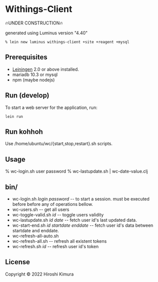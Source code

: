 # Withings-Client

🔥UNDER CONSTRUCTION🔥

generated using Luminus version "4.40"

    % lein new luminus withings-client +site +reagent +mysql

## Prerequisites

* [Leiningen][1] 2.0 or above installed.
* mariadb 10.3 or mysql
* npm (maybe nodejs)

[1]: https://github.com/technomancy/leiningen

## Run (develop)

To start a web server for the application, run:

    lein run

## Run kohhoh

Use /home/ubuntu/wc/{start,stop,restart}.sh scripts.

## Usage

  % wc-login.sh user password
  % wc-lastupdate.sh | wc-date-value.clj

## bin/

- wc-login.sh _login_ _password_ -- to start a session.
  must be executed before before any of operations bellow.
- wc-users.sh -- get all users
- wc-toggle-valid.sh _id_ -- toggle users validity
- wc-lastupdate.sh _id_ _date_ -- fetch user id's last updated data.
- wc-start-end.sh _id_ _startdate_ _enddate_ -- fetch user id's data between startdate and enddate.
- wc-refresh-all-auto.sh
- wc-refresh-all.sh -- refresh all existent tokens
- wc-refresh.sh _id_ -- refresh user id's token

## License

Copyright © 2022 Hiroshi Kimura

